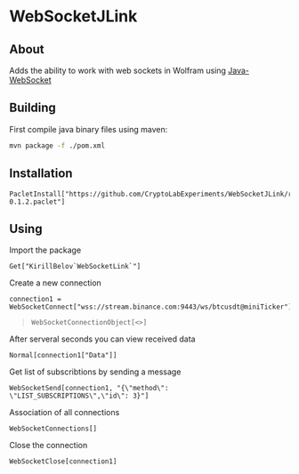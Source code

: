 # WebSocketJLink

## About 

Adds the ability to work with web sockets in Wolfram using [Java-WebSocket](https://github.com/TooTallNate/Java-WebSocket)

## Building

First compile java binary files using maven:

```bash
mvn package -f ./pom.xml
```



## Installation

```wolfram
PacletInstall["https://github.com/CryptoLabExperiments/WebSocketJLink/releases/download/v0.1.2/WebSocketLink-0.1.2.paclet"]
```

## Using

Import the package

```wolfram
Get["KirillBelov`WebSocketLink`"]
```

Create a new connection

```wolfram
connection1 = WebSocketConnect["wss://stream.binance.com:9443/ws/btcusdt@miniTicker"]
```
>```wolfram
> WebSocketConnectionObject[<>]
> ```

After serveral seconds you can view received data

```wolfram
Normal[connection1["Data"]]
```

Get list of subscribtions by sending a message

```wolfram
WebSocketSend[connection1, "{\"method\": \"LIST_SUBSCRIPTIONS\",\"id\": 3}"]
```

Association of all connections

```wolfram
WebSocketConnections[]
```

Close the connection

```wolfram
WebSocketClose[connection1]
```
